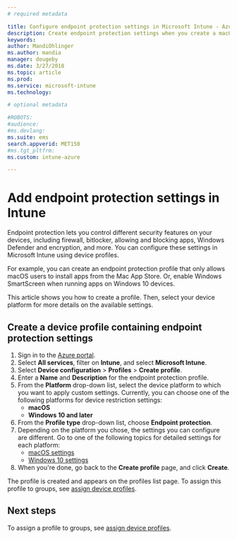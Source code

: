 ```yaml
---
# required metadata

title: Configure endpoint protection settings in Microsoft Intune - Azure | Microsoft Docs
description: Create endpoint protection settings when you create a macOS or Windows 10 device profile in Microsoft Intune.
keywords:
author: MandiOhlinger
ms.author: mandia
manager: dougeby
ms.date: 3/27/2018
ms.topic: article
ms.prod:
ms.service: microsoft-intune
ms.technology:

# optional metadata

#ROBOTS:
#audience:
#ms.devlang:
ms.suite: ems
search.appverid: MET150
#ms.tgt_pltfrm:
ms.custom: intune-azure

---
```

# Add endpoint protection settings in Intune

Endpoint protection lets you control different security features on your devices, including firewall, bitlocker, allowing and blocking apps, Windows Defender and encryption, and more. You can configure these settings in Microsoft Intune using device profiles.

For example, you can create an endpoint protection profile that only allows macOS users to install apps from the Mac App Store. Or, enable Windows SmartScreen when running apps on Windows 10 devices.

This article shows you how to create a profile. Then, select your device platform for more details on the available settings.

## Create a device profile containing endpoint protection settings

1. Sign in to the [Azure portal](https://portal.azure.com).
2. Select **All services**, filter on **Intune**, and select **Microsoft Intune**.
3. Select **Device configuration** > **Profiles** > **Create profile**.
4. Enter a **Name** and **Description** for the endpoint protection profile.
5. From the **Platform** drop-down list, select the device platform to which you want to apply custom settings. Currently, you can choose one of the following platforms for device restriction settings:
   - **macOS**
   - **Windows 10 and later**
6. From the **Profile type** drop-down list, choose **Endpoint protection**. 
7. Depending on the platform you chose, the settings you can configure are different. Go to one of the following topics for detailed settings for each platform:
   - [macOS settings](endpoint-protection-macos.md)
   - [Windows 10 settings](endpoint-protection-windows-10.md)
8. When you're done, go back to the **Create profile** page, and click **Create**.

The profile is created and appears on the profiles list page. To assign this profile to groups, see [assign device profiles](device-profile-assign.md).

## Next steps
To assign a profile to groups, see [assign device profiles](device-profile-assign.md).
